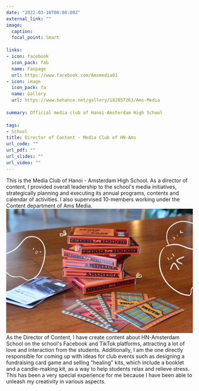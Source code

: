 ```yaml
---
date: "2022-03-10T00:00:00Z"
external_link: ""
image:
  caption: 
  focal_point: Smart
  
links:
- icon: facebook
  icon_pack: fab
  name: Fanpage
  url: https://www.facebook.com/Amsmedia01
- icon: image
  icon_pack: fa
  name: Gallery
  url: https://www.behance.net/gallery/182857263/Ams-Media

summary: Official media club of Hanoi-Amsterdam High School

tags:
- School
title: Director of Content - Media Club of HN-Ams
url_code: ""
url_pdf: ""
url_slides: ""
url_video: ""
---
```

This is the Media Club of Hanoi - Amsterdam High School. As a director of content, I provided overall leadership to the school's media initiatives, strategically planning and executing its annual programs, contents and calendar of activities. I also supervised 10-members working under the Content department of Ams Media.  
![screen reader text](am1.jpg "")
As the Director of Content, I have create content about HN-Amsterdam School on the school's Facebook and TikTok platforms, attracting a lot of love and interaction from the students. Additionally, I am the one directly responsible for coming up with ideas for club events such as designing a fundraising card game and selling "healing" kits, which include a booklet and a candle-making kit, as a way to help students relax and relieve stress. This has been a very special experience for me because I have been able to unleash my creativity in various aspects.